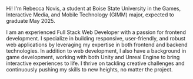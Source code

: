 Hi! I'm Rebecca Novis, a student at Boise State University in the Games, Interactive Media, and Mobile Technology (GIMM) major, expected to graduate May 2025.

I am an experienced Full Stack Web Developer with a passion for frontend development. I specialize in building responsive, user-friendly, and robust web applications by leveraging my expertise in both frontend and backend technologies. In addition to web development, I also have a background in game development, working with both Unity and Unreal Engine to bring interactive experiences to life. I thrive on tackling creative challenges and continuously pushing my skills to new heights, no matter the project.

<!--
**RebeccaNovis/RebeccaNovis** is a ✨ _special_ ✨ repository because its `README.md` (this file) appears on your GitHub profile.

Here are some ideas to get you started:

- 🔭 I’m currently working on ...
- 🌱 I’m currently learning ...
- 👯 I’m looking to collaborate on ...
- 🤔 I’m looking for help with ...
- 💬 Ask me about ...
- 📫 How to reach me: ...
- 😄 Pronouns: ...
- ⚡ Fun fact: ...
-->
